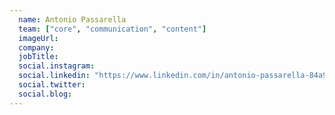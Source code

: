 ```yaml
---
  name: Antonio Passarella
  team: ["core", "communication", "content"]
  imageUrl: 
  company: 
  jobTitle: 
  social.instagram: 
  social.linkedin: "https://www.linkedin.com/in/antonio-passarella-84a99163/"
  social.twitter: 
  social.blog: 
---
```


